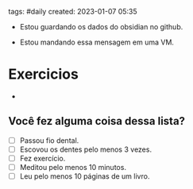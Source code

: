 tags: #daily
created: 2023-01-07 05:35

- Estou guardando os dados do obsidian no github.

- Estou mandando essa mensagem em uma VM.

# Exercicios
- 

## Você fez alguma coisa dessa lista?
- [ ] Passou fio dental.
- [ ] Escovou os dentes pelo menos 3 vezes.
- [ ] Fez exercício.
- [ ] Meditou pelo menos 10 minutos.
- [ ] Leu pelo menos 10 páginas de um livro.